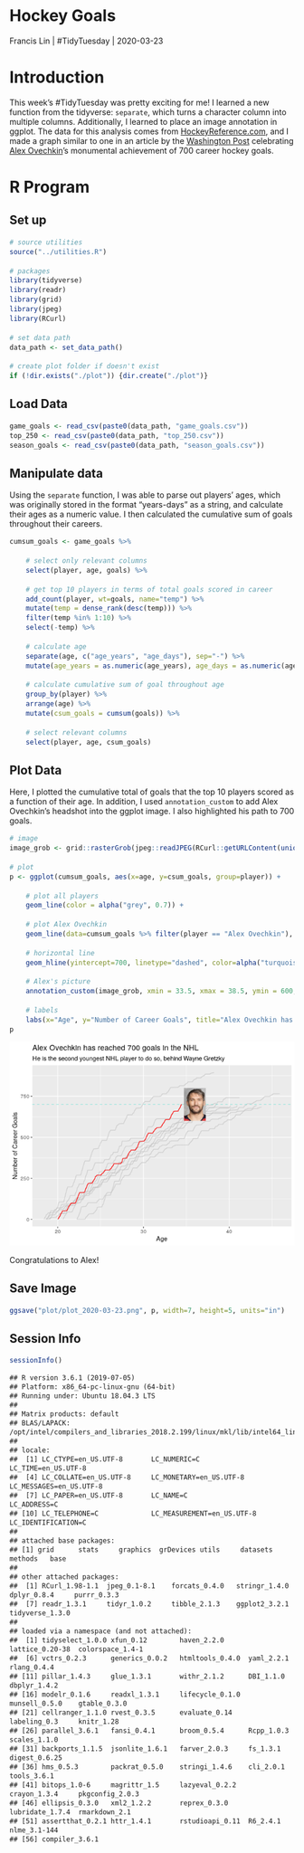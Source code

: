 Hockey Goals
================
Francis Lin | \#TidyTuesday |
2020-03-23

# Introduction

This week’s \#TidyTuesday was pretty exciting for me\! I learned a new
function from the tidyverse: `separate`, which turns a character column
into multiple columns. Additionally, I learned to place an image
annotation in ggplot. The data for this analysis comes from
[HockeyReference.com](HockeyReference.com), and I made a graph similar
to one in an article by the [Washington
Post](https://www.washingtonpost.com/graphics/2020/sports/capitals/ovechkin-700-goals/?utm_campaign=wp_graphics&utm_medium=social&utm_source=twitter)
celebrating [Alex
Ovechkin](https://en.wikipedia.org/wiki/Alexander_Ovechkin)’s monumental
achievement of 700 career hockey goals.

# R Program

## Set up

``` r
# source utilities
source("../utilities.R")

# packages
library(tidyverse)
library(readr)
library(grid)
library(jpeg)
library(RCurl)

# set data path
data_path <- set_data_path()

# create plot folder if doesn't exist
if (!dir.exists("./plot")) {dir.create("./plot")}
```

## Load Data

``` r
game_goals <- read_csv(paste0(data_path, "game_goals.csv"))
top_250 <- read_csv(paste0(data_path, "top_250.csv"))
season_goals <- read_csv(paste0(data_path, "season_goals.csv"))
```

## Manipulate data

Using the `separate` function, I was able to parse out players’ ages,
which was originally stored in the format “years-days” as a string, and
calculate their ages as a numeric value. I then calculated the
cumulative sum of goals throughout their careers.

``` r
cumsum_goals <- game_goals %>%
    
    # select only relevant columns
    select(player, age, goals) %>%
    
    # get top 10 players in terms of total goals scored in career
    add_count(player, wt=goals, name="temp") %>%
    mutate(temp = dense_rank(desc(temp))) %>%
    filter(temp %in% 1:10) %>%
    select(-temp) %>%

    # calculate age
    separate(age, c("age_years", "age_days"), sep="-") %>%
    mutate(age_years = as.numeric(age_years), age_days = as.numeric(age_days), age = age_years + age_days/365) %>%

    # calculate cumulative sum of goal throughout age
    group_by(player) %>%
    arrange(age) %>%
    mutate(csum_goals = cumsum(goals)) %>%
    
    # select relevant columns
    select(player, age, csum_goals)
```

## Plot Data

Here, I plotted the cumulative total of goals that the top 10 players
scored as a function of their age. In addition, I used
`annotation_custom` to add Alex Ovechkin’s headshot into the ggplot
image. I also highlighted his path to 700 goals.

``` r
# image
image_grob <- grid::rasterGrob(jpeg::readJPEG(RCurl::getURLContent(unique(season_goals %>% filter(player == "Alex Ovechkin") %>% select(headshot))[1])), interpolate=TRUE)

# plot
p <- ggplot(cumsum_goals, aes(x=age, y=csum_goals, group=player)) + 
    
    # plot all players
    geom_line(color = alpha("grey", 0.7)) + 
    
    # plot Alex Ovechkin
    geom_line(data=cumsum_goals %>% filter(player == "Alex Ovechkin"), color=alpha("red", 1)) + 
    
    # horizontal line
    geom_hline(yintercept=700, linetype="dashed", color=alpha("turquoise", 0.5)) + 
    
    # Alex's picture
    annotation_custom(image_grob, xmin = 33.5, xmax = 38.5, ymin = 600, ymax = 800) + 
    
    # labels
    labs(x="Age", y="Number of Career Goals", title="Alex Ovechkin has reached 700 goals in the NHL", subtitle="He is the second youngest NHL player to do so, behind Wayne Gretzky")
p
```

![](README_files/figure-gfm/plot%20data-1.png)<!-- -->

Congratulations to Alex\!

## Save Image

``` r
ggsave("plot/plot_2020-03-23.png", p, width=7, height=5, units="in")
```

## Session Info

``` r
sessionInfo()
```

    ## R version 3.6.1 (2019-07-05)
    ## Platform: x86_64-pc-linux-gnu (64-bit)
    ## Running under: Ubuntu 18.04.3 LTS
    ## 
    ## Matrix products: default
    ## BLAS/LAPACK: /opt/intel/compilers_and_libraries_2018.2.199/linux/mkl/lib/intel64_lin/libmkl_gf_lp64.so
    ## 
    ## locale:
    ##  [1] LC_CTYPE=en_US.UTF-8       LC_NUMERIC=C               LC_TIME=en_US.UTF-8       
    ##  [4] LC_COLLATE=en_US.UTF-8     LC_MONETARY=en_US.UTF-8    LC_MESSAGES=en_US.UTF-8   
    ##  [7] LC_PAPER=en_US.UTF-8       LC_NAME=C                  LC_ADDRESS=C              
    ## [10] LC_TELEPHONE=C             LC_MEASUREMENT=en_US.UTF-8 LC_IDENTIFICATION=C       
    ## 
    ## attached base packages:
    ## [1] grid      stats     graphics  grDevices utils     datasets  methods   base     
    ## 
    ## other attached packages:
    ##  [1] RCurl_1.98-1.1  jpeg_0.1-8.1    forcats_0.4.0   stringr_1.4.0   dplyr_0.8.4     purrr_0.3.3    
    ##  [7] readr_1.3.1     tidyr_1.0.2     tibble_2.1.3    ggplot2_3.2.1   tidyverse_1.3.0
    ## 
    ## loaded via a namespace (and not attached):
    ##  [1] tidyselect_1.0.0 xfun_0.12        haven_2.2.0      lattice_0.20-38  colorspace_1.4-1
    ##  [6] vctrs_0.2.3      generics_0.0.2   htmltools_0.4.0  yaml_2.2.1       rlang_0.4.4     
    ## [11] pillar_1.4.3     glue_1.3.1       withr_2.1.2      DBI_1.1.0        dbplyr_1.4.2    
    ## [16] modelr_0.1.6     readxl_1.3.1     lifecycle_0.1.0  munsell_0.5.0    gtable_0.3.0    
    ## [21] cellranger_1.1.0 rvest_0.3.5      evaluate_0.14    labeling_0.3     knitr_1.28      
    ## [26] parallel_3.6.1   fansi_0.4.1      broom_0.5.4      Rcpp_1.0.3       scales_1.1.0    
    ## [31] backports_1.1.5  jsonlite_1.6.1   farver_2.0.3     fs_1.3.1         digest_0.6.25   
    ## [36] hms_0.5.3        packrat_0.5.0    stringi_1.4.6    cli_2.0.1        tools_3.6.1     
    ## [41] bitops_1.0-6     magrittr_1.5     lazyeval_0.2.2   crayon_1.3.4     pkgconfig_2.0.3 
    ## [46] ellipsis_0.3.0   xml2_1.2.2       reprex_0.3.0     lubridate_1.7.4  rmarkdown_2.1   
    ## [51] assertthat_0.2.1 httr_1.4.1       rstudioapi_0.11  R6_2.4.1         nlme_3.1-144    
    ## [56] compiler_3.6.1
